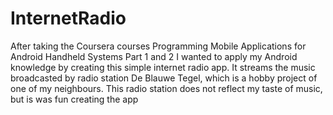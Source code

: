 # InternetRadio
After taking the Coursera courses Programming Mobile Applications for Android Handheld Systems Part 1 and 2 I wanted to apply my Android knowledge by creating this simple internet radio app. It streams the music broadcasted by radio station De Blauwe Tegel, which is a hobby project of one of my neighbours. This radio station does not reflect my taste of music, but is was fun creating the app 
